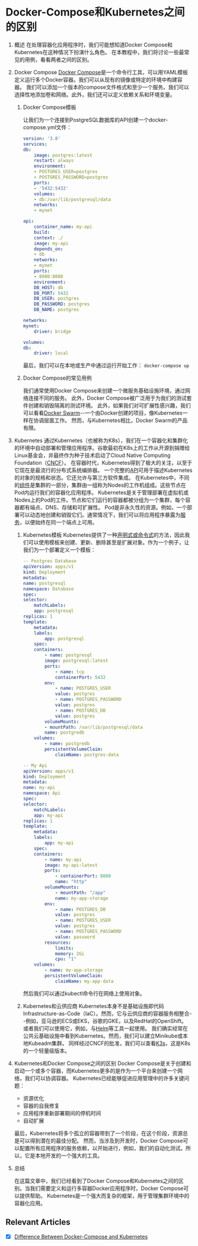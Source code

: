 # Docker-Compose和Kubernetes之间的区别

1. 概述
    在处理容器化应用程序时，我们可能想知道Docker Compose和Kubernetes在这种情况下扮演什么角色。
    在本教程中，我们将讨论一些最常见的用例，看看两者之间的区别。
2. Docker Compose
    [Docker Compose](https://www.baeldung.com/ops/docker-compose)是一个命令行工具，可以用YAML模板定义运行多个Docker容器。我们可以从现有的镜像或特定的环境中构建容器。
    我们可以添加一个版本的compose文件格式和至少一个服务。我们可以选择性地添加卷和网络。此外，我们还可以定义依赖关系和环境变量。
    1. Docker Compose模板

        让我们为一个连接到PostgreSQL数据库的API创建一个docker-compose.yml文件：

        ```yml
        version: '3.8'
        services:
        db:
            image: postgres:latest
            restart: always
            environment:
            - POSTGRES_USER=postgres
            - POSTGRES_PASSWORD=postgres
            ports:
            - '5432:5432'
            volumes: 
            - db:/var/lib/postgresql/data
            networks:
            - mynet

        api:
            container_name: my-api
            build:
            context: ./
            image: my-api
            depends_on:
            - db
            networks:
            - mynet
            ports:
            - 8080:8080
            environment:
            DB_HOST: db
            DB_PORT: 5432
            DB_USER: postgres
            DB_PASSWORD: postgres
            DB_NAME: postgres

        networks:
        mynet:
            driver: bridge

        volumes:
        db:
            driver: local
        ```

        最后，我们可以在本地或生产中通过运行开始工作：
        `docker-compose up`

    2. Docker Compose的常见用例

        我们通常使用Docker Compose来创建一个微服务基础设施环境，通过网络连接不同的服务。
        此外，Docker Compose被广泛用于为我们的测试套件创建和销毁隔离的测试环境。
        此外，如果我们对可扩展性感兴趣，我们可以看看[Docker Swarm](https://docs.docker.com/engine/swarm/)--一个由Docker创建的项目，像Kubernetes一样在协调层面工作。
        然而，与Kubernetes相比，Docker Swarm的产品有限。
3. Kubernetes
    通过Kubernetes（也被称为K8s），我们在一个容器化和集群化的环境中自动部署和管理应用程序。谷歌最初在K8s上的工作从开源到捐赠给Linux基金会，并最终作为种子技术启动了Cloud Native Computing Foundation（[CNCF](https://www.cncf.io/)）。
    在容器时代，Kubernetes得到了极大的关注，以至于它现在是最流行的分布式系统编排器。
    一个完整的[API](https://kubernetes.io/docs/concepts/overview/kubernetes-api/)可用于描述Kubernetes的对象的规格和状态。它还允许与第三方软件集成。
    在Kubernetes中，不同的[组件](https://kubernetes.io/docs/concepts/overview/components/)是集群的一部分，集群由一组称为Nodes的工作机组成。这些节点在Pod内运行我们的容器化应用程序。
    Kubernetes是关于管理部署在虚拟机或Nodes上的Pod的工件。节点和它们运行的容器都被分组为一个集群，每个容器都有端点、DNS、存储和可扩展性。
    Pod是非永久性的资源。例如，一个部署可以动态地创建和销毁它们。通常情况下，我们可以将应用程序暴露为[服务](https://kubernetes.io/docs/concepts/services-networking/)，以便始终在同一个端点上可用。
    1. Kubernetes模板
        Kubernetes提供了一种[声明式或命令式](https://kubernetes.io/docs/tasks/manage-kubernetes-objects/)的方法，因此我们可以使用模板来创建、更新、删除甚至是扩展对象。作为一个例子，让我们为一个部署定义一个模板：

        ```yml
        -- Postgres Database
        apiVersion: apps/v1
        kind: Deployment
        metadata:
        name: postgresql
        namespace: Database
        spec:
        selector:
            matchLabels:
            app: postgresql
        replicas: 1
        template:
            metadata:
            labels:
                app: postgresql
            spec:
            containers:
                - name: postgresql
                image: postgresql:latest
                ports:
                    - name: tcp
                    containerPort: 5432
                env:
                    - name: POSTGRES_USER
                    value: postgres
                    - name: POSTGRES_PASSWORD
                    value: postgres
                    - name: POSTGRES_DB
                    value: postgres
                volumeMounts:
                - mountPath: /var/lib/postgresql/data
                name: postgredb
            volumes:
                - name: postgredb
                persistentVolumeClaim:
                    claimName: postgres-data

        -- My Api
        apiVersion: apps/v1
        kind: Deployment
        metadata:
        name: my-api
        namespace: Api
        spec:
        selector:
            matchLabels:
            app: my-api
        replicas: 1
        template:
            metadata:
            labels:
                app: my-api
            spec:
            containers:
                - name: my-api
                image: my-api:latest
                ports:
                    - containerPort: 8080
                    name: "http"
                volumeMounts:
                    - mountPath: "/app"
                    name: my-app-storage
                env:
                    - name: POSTGRES_DB
                    value: postgres
                    - name: POSTGRES_USER
                    value: postgres
                    - name: POSTGRES_PASSWORD
                    value: password
                resources:
                    limits:
                    memory: 2Gi
                    cpu: "1"
            volumes:
                - name: my-app-storage
                persistentVolumeClaim:
                    claimName: my-app-data
        ```

        然后我们可以通过kubectl命令行在网络上使用对象。
    2. Kubernetes和云供应商
        Kubernetes本身不是基础设施即代码Infrastructure-as-Code（IaC）。然而，它与云供应商的容器服务相整合--例如，亚马逊的ECS或EKS，谷歌的GKE，以及RedHat的OpenShift。
        或者我们可以使用它，例如，与[Helm](https://www.baeldung.com/ops/kubernetes-helm)等工具一起使用。
        我们确实经常在公共云基础设施中看到Kubernetes。然而，我们可以建立Minikube或本地Kubeadm集群。
        同样经过CNCF的批准，我们可以查看[K3s](https://k3s.io/)，这是K8s的一个轻量级版本。
4. Kubernetes和Docker Compose之间的区别
    Docker Compose是关于创建和启动一个或多个容器，而Kubernetes更多的是作为一个平台来创建一个网络，我们可以协调容器。
    Kubernetes已经能够促进应用管理中的许多关键问题：

    - 资源优化
    - 容器的自我修复
    - 应用程序重新部署期间的停机时间
    - 自动扩展

    最后，Kubernetes将多个孤立的容器带到了一个阶段，在这个阶段，资源总是可以得到潜在的最佳分配。
    然而，当涉及到开发时，Docker Compose可以配置所有应用程序的服务依赖，以开始进行，例如，我们的自动化测试。所以，它是本地开发的一个强大的工具。
5. 总结

    在这篇文章中，我们已经看到了Docker Compose和Kubernetes之间的区别。当我们需要定义和运行多容器Docker应用程序时，Docker Compose可以提供帮助。
    Kubernetes是一个强大而复杂的框架，用于管理集群环境中的容器化应用。

## Relevant Articles

- [x] [Difference Between Docker-Compose and Kubernetes](https://www.baeldung.com/ops/docker-compose-vs-kubernetes)
